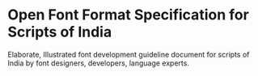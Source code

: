 Open Font Format Specification for Scripts of India
===================================================

Elaborate, Illustrated font development guideline document for scripts of India by font designers, developers, language experts. 
